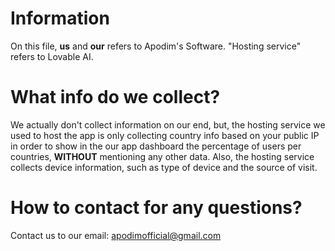# Information
On this file, **us** and **our** refers to Apodim's Software.
"Hosting service" refers to Lovable AI.

# What info do we collect?
We actually don't collect information on our end, but, the hosting service we used to host the app is only collecting country info based on your public IP in order to show in the our app dashboard the percentage of users per countries, **WITHOUT** mentioning any other data.
Also, the hosting service collects device information, such as type of device and the source of visit.

# How to contact for any questions?
Contact us to our email: apodimofficial@gmail.com
